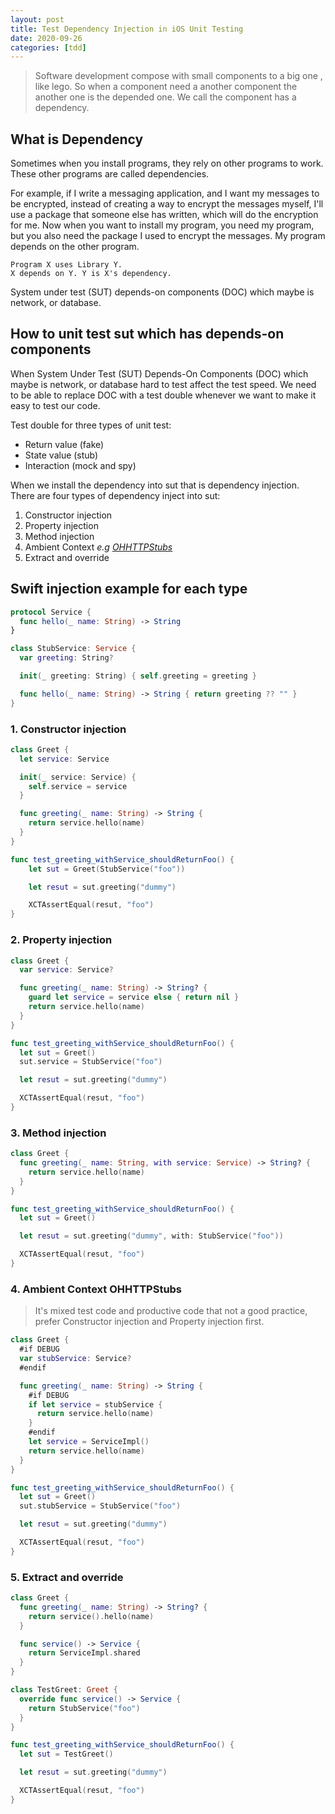 ```yaml
---
layout: post
title: Test Dependency Injection in iOS Unit Testing
date: 2020-09-26
categories: [tdd]
---
```


> Software development compose with small components to a big one , like lego. So
> when a component need a another component the another one is the depended one.
> We call the component has a dependency.

## What is Dependency

Sometimes when you install programs, they rely on other programs to work. These
other programs are called dependencies.

For example, if I write a messaging application, and I want my messages to be
encrypted, instead of creating a way to encrypt the messages myself, I'll use a
package that someone else has written, which will do the encryption for me. Now
when you want to install my program, you need my program, but you also need the
package I used to encrypt the messages. My program depends on the other program.

```
Program X uses Library Y.
X depends on Y. Y is X's dependency.
```

System under test (SUT) depends-on components (DOC) which maybe is network, or
database.

## How to unit test sut which has depends-on components

When System Under Test (SUT) Depends-On Components (DOC) which maybe is network,
or database hard to test affect the test speed. We need to be able to replace
DOC with a test double whenever we want to make it easy to test our code.

Test double for three types of unit test:

* Return value (fake)
* State value (stub)
* Interaction (mock and spy)

When we install the dependency into sut that is dependency injection. There are
four types of dependency inject into sut:

1. Constructor injection
1. Property injection
1. Method injection
1. Ambient Context *e.g [OHHTTPStubs](https://v.gd/iOP6bp)*
1. Extract and override

## Swift injection example for each type

```swift
protocol Service {
  func hello(_ name: String) -> String
}
```

```swift
class StubService: Service {
  var greeting: String?

  init(_ greeting: String) { self.greeting = greeting }

  func hello(_ name: String) -> String { return greeting ?? "" }
}
```

### 1. Constructor injection

```swift
class Greet {
  let service: Service

  init(_ service: Service) {
    self.service = service
  }

  func greeting(_ name: String) -> String {
    return service.hello(name)
  }
}
```

```swift
func test_greeting_withService_shouldReturnFoo() {
    let sut = Greet(StubService("foo"))

    let resut = sut.greeting("dummy")

    XCTAssertEqual(resut, "foo")
}
```

### 2. Property injection

```swift
class Greet {
  var service: Service?

  func greeting(_ name: String) -> String? {
    guard let service = service else { return nil }
    return service.hello(name)
  }
}

func test_greeting_withService_shouldReturnFoo() {
  let sut = Greet()
  sut.service = StubService("foo")

  let resut = sut.greeting("dummy")

  XCTAssertEqual(resut, "foo")
}
```

### 3. Method injection

```swift
class Greet {
  func greeting(_ name: String, with service: Service) -> String? {
    return service.hello(name)
  }
}

func test_greeting_withService_shouldReturnFoo() {
  let sut = Greet()

  let resut = sut.greeting("dummy", with: StubService("foo"))

  XCTAssertEqual(resut, "foo")
}
```

### 4. Ambient Context OHHTTPStubs

> It's mixed test code and productive code that not a good practice,
> prefer Constructor injection and Property injection first.

```swift
class Greet {
  #if DEBUG
  var stubService: Service?
  #endif

  func greeting(_ name: String) -> String {
    #if DEBUG
    if let service = stubService {
      return service.hello(name)
    }
    #endif
    let service = ServiceImpl()
    return service.hello(name)
  }
}

func test_greeting_withService_shouldReturnFoo() {
  let sut = Greet()
  sut.stubService = StubService("foo")

  let resut = sut.greeting("dummy")

  XCTAssertEqual(resut, "foo")
}

```

### 5. Extract and override

```swift
class Greet {
  func greeting(_ name: String) -> String? {
    return service().hello(name)
  }

  func service() -> Service {
    return ServiceImpl.shared
  }
}

class TestGreet: Greet {
  override func service() -> Service {
    return StubService("foo")
  }
}

func test_greeting_withService_shouldReturnFoo() {
  let sut = TestGreet()

  let resut = sut.greeting("dummy")

  XCTAssertEqual(resut, "foo")
}

```
